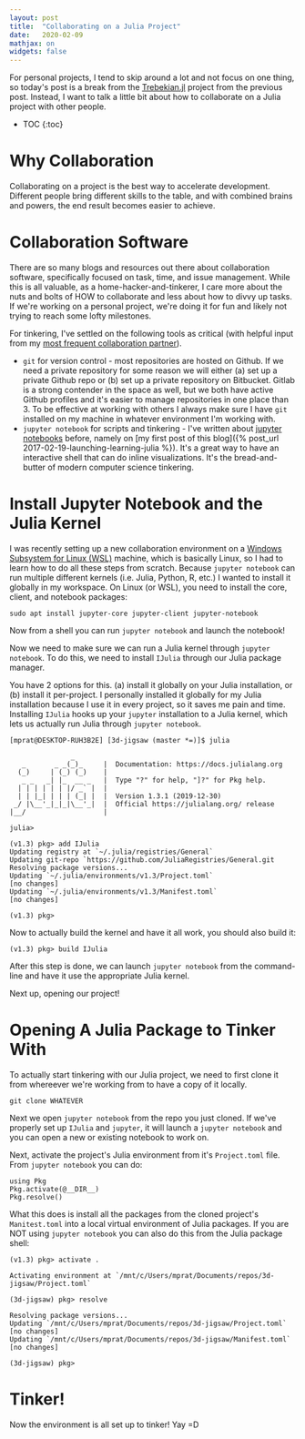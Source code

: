 ```yaml
---
layout: post
title:  "Collaborating on a Julia Project"
date:   2020-02-09
mathjax: on
widgets: false
---
```


For personal projects, I tend to skip around a lot and not focus on one thing, so today's post is a break from the [Trebekian.jl](https://github.com/mprat/Trebekian.jl) project from the previous post. Instead, I want to talk a little bit about how to collaborate on a Julia project with other people.

<!--more-->

* TOC
{:toc}

# Why Collaboration

Collaborating on a project is the best way to accelerate development. Different people bring different skills to the table, and with combined brains and powers, the end result becomes easier to achieve.

# Collaboration Software

There are so many blogs and resources out there about collaboration software, specifically focused on task, time, and issue management. While this is all valuable, as a home-hacker-and-tinkerer, I care more about the nuts and bolts of HOW to collaborate and less about how to divvy up tasks. If we're working on a personal project, we're doing it for fun and likely not trying to reach some lofty milestones.

For tinkering, I've settled on the following tools as critical (with helpful input from my [most frequent collaboration partner](https://blog.robindeits.com)).

* `git` for version control - most repositories are hosted on Github. If we need a private repository for some reason we will either (a) set up a private Github repo or (b) set up a private repository on Bitbucket. Gitlab is a strong contender in the space as well, but we both have active Github profiles and it's easier to manage repositories in one place than 3. To be effective at working with others I always make sure I have `git` installed on my machine in whatever environment I'm working with.
* `jupyter notebook` for scripts and tinkering - I've written about [jupyter notebooks](http://jupyter.org/) before, namely on [my first post of this blog]({% post_url 2017-02-19-launching-learning-julia %}). It's a great way to have an interactive shell that can do inline visualizations. It's the bread-and-butter of modern computer science tinkering.

# Install Jupyter Notebook and the Julia Kernel

I was recently setting up a new collaboration environment on a [Windows Subsystem for Linux (WSL)](https://docs.microsoft.com/en-us/windows/wsl/install-win10) machine, which is basically Linux, so I had to learn how to do all these steps from scratch. Because `jupyter notebook` can run multiple different kernels (i.e. Julia, Python, R, etc.) I wanted to install it globally in my workspace. On Linux (or WSL), you need to install the core, client, and notebook packages:

```
sudo apt install jupyter-core jupyter-client jupyter-notebook
```

Now from a shell you can run `jupyter notebook` and launch the notebook!

Now we need to make sure we can run a Julia kernel through `jupyter notebook`. To do this, we need to install `IJulia` through our Julia package manager.

You have 2 options for this. (a) install it globally on your Julia installation, or (b) install it per-project. I personally installed it globally for my Julia installation because I use it in every project, so it saves me pain and time. Installing `IJulia` hooks up your `jupyter` installation to a Julia kernel, which lets us actually run Julia through `jupyter notebook`.

```
[mprat@DESKTOP-RUH3B2E] [3d-jigsaw (master *=)]$ julia

               _
   _       _ _(_)_     |  Documentation: https://docs.julialang.org
  (_)     | (_) (_)    |
   _ _   _| |_  __ _   |  Type "?" for help, "]?" for Pkg help.
  | | | | | | |/ _` |  |
  | | |_| | | | (_| |  |  Version 1.3.1 (2019-12-30)  
 _/ |\__'_|_|_|\__'_|  |  Official https://julialang.org/ release
|__/                   |

julia>

(v1.3) pkg> add IJulia
Updating registry at `~/.julia/registries/General`
Updating git-repo `https://github.com/JuliaRegistries/General.git
Resolving package versions...
Updating `~/.julia/environments/v1.3/Project.toml`
[no changes]
Updating `~/.julia/environments/v1.3/Manifest.toml`
[no changes]

(v1.3) pkg>  
```

Now to actually build the kernel and have it all work, you should also build it:

```
(v1.3) pkg> build IJulia 
```

After this step is done, we can launch `jupyter notebook` from the command-line and have it use the appropriate Julia kernel.

Next up, opening our project!

# Opening A Julia Package to Tinker With

To actually start tinkering with our Julia project, we need to first clone it from whereever we're working from to have a copy of it locally.

```
git clone WHATEVER
```

Next we open `jupyter notebook` from the repo you just cloned. If we've properly set up `IJulia` and `jupyter`, it will launch a `jupyter notebook` and you can open a new or existing notebook to work on.

Next, activate the project's Julia environment from it's `Project.toml` file. From `jupyter notebook` you can do:

```
using Pkg
Pkg.activate(@__DIR__)
Pkg.resolve()
```

What this does is install all the packages from the cloned project's `Manitest.toml` into a local virtual environment of Julia packages. If you are NOT using `jupyter notebook` you can also do this from the Julia package shell:

```
(v1.3) pkg> activate .

Activating environment at `/mnt/c/Users/mprat/Documents/repos/3d-jigsaw/Project.toml`

(3d-jigsaw) pkg> resolve

Resolving package versions...
Updating `/mnt/c/Users/mprat/Documents/repos/3d-jigsaw/Project.toml`
[no changes]
Updating `/mnt/c/Users/mprat/Documents/repos/3d-jigsaw/Manifest.toml`
[no changes]

(3d-jigsaw) pkg>  
```

# Tinker!

Now the environment is all set up to tinker! Yay =D
